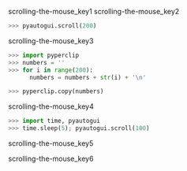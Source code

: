 scrolling-the-mouse_key1
scrolling-the-mouse_key2


```python
>>> pyautogui.scroll(200)
```
scrolling-the-mouse_key3


```python
>>> import pyperclip
>>> numbers = ''
>>> for i in range(200):
      numbers = numbers + str(i) + '\n'

>>> pyperclip.copy(numbers)
```
scrolling-the-mouse_key4


```python
>>> import time, pyautogui
>>> time.sleep(5); pyautogui.scroll(100)
```
scrolling-the-mouse_key5


scrolling-the-mouse_key6
